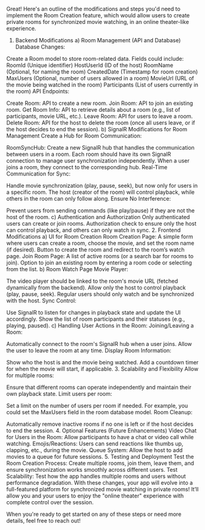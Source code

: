 Great! Here's an outline of the modifications and steps you'd need to implement the Room Creation feature, which would allow users to create private rooms for synchronized movie watching, in an online theater-like experience.

1. Backend Modifications
a) Room Management (API and Database)
Database Changes:

Create a Room model to store room-related data.
Fields could include:
RoomId (Unique identifier)
HostUserId (ID of the host)
RoomName (Optional, for naming the room)
CreatedDate (Timestamp for room creation)
MaxUsers (Optional, number of users allowed in a room)
MovieUrl (URL of the movie being watched in the room)
Participants (List of users currently in the room)
API Endpoints:

Create Room: API to create a new room.
Join Room: API to join an existing room.
Get Room Info: API to retrieve details about a room (e.g., list of participants, movie URL, etc.).
Leave Room: API for users to leave a room.
Delete Room: API for the host to delete the room (once all users leave, or if the host decides to end the session).
b) SignalR Modifications for Room Management
Create a Hub for Room Communication:

RoomSyncHub: Create a new SignalR hub that handles the communication between users in a room.
Each room should have its own SignalR connection to manage user synchronization independently.
When a user joins a room, they connect to the corresponding hub.
Real-Time Communication for Sync:

Handle movie synchronization (play, pause, seek), but now only for users in a specific room.
The host (creator of the room) will control playback, while others in the room can only follow along.
Ensure No Interference:

Prevent users from sending commands (like play/pause) if they are not the host of the room.
c) Authentication and Authorization
Only authenticated users can create or join rooms.
Authorization check to ensure only the host can control playback, and others can only watch in sync.
2. Frontend Modifications
a) UI for Room Creation
Room Creation Page:
A simple form where users can create a room, choose the movie, and set the room name (if desired).
Button to create the room and redirect to the room’s watch page.
Join Room Page:
A list of active rooms (or a search bar for rooms to join).
Option to join an existing room by entering a room code or selecting from the list.
b) Room Watch Page
Movie Player:

The video player should be linked to the room's movie URL (fetched dynamically from the backend).
Allow only the host to control playback (play, pause, seek). Regular users should only watch and be synchronized with the host.
Sync Control:

Use SignalR to listen for changes in playback state and update the UI accordingly.
Show the list of room participants and their statuses (e.g., playing, paused).
c) Handling User Actions in the Room:
Joining/Leaving a Room:

Automatically connect to the room's SignalR hub when a user joins.
Allow the user to leave the room at any time.
Display Room Information:

Show who the host is and the movie being watched.
Add a countdown timer for when the movie will start, if applicable.
3. Scalability and Flexibility
Allow for multiple rooms:

Ensure that different rooms can operate independently and maintain their own playback state.
Limit users per room:

Set a limit on the number of users per room if needed. For example, you could set the MaxUsers field in the room database model.
Room Cleanup:

Automatically remove inactive rooms if no one is left or if the host decides to end the session.
4. Optional Features (Future Enhancements)
Video Chat for Users in the Room: Allow participants to have a chat or video call while watching.
Emojis/Reactions: Users can send reactions like thumbs up, clapping, etc., during the movie.
Queue System: Allow the host to add movies to a queue for future sessions.
5. Testing and Deployment
Test the Room Creation Process:
Create multiple rooms, join them, leave them, and ensure synchronization works smoothly across different users.
Test Scalability:
Test how the app handles multiple rooms and users without performance degradation.
With these changes, your app will evolve into a full-featured platform for synchronized movie watching in private rooms! It’ll allow you and your users to enjoy the "online theater" experience with complete control over the session.

When you're ready to get started on any of these steps or need more details, feel free to reach out!
